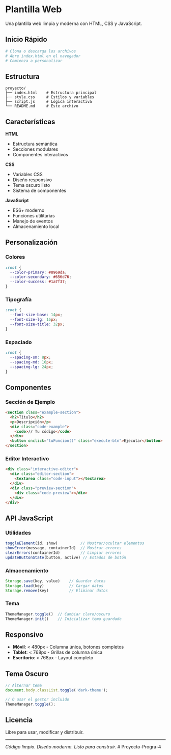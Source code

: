 # Plantilla Web

Una plantilla web limpia y moderna con HTML, CSS y JavaScript.

## Inicio Rápido

```bash
# Clona o descarga los archivos
# Abre index.html en el navegador
# Comienza a personalizar
```

## Estructura

```
proyecto/
├── index.html    # Estructura principal
├── style.css     # Estilos y variables  
├── script.js     # Lógica interactiva
└── README.md     # Este archivo
```

## Características

**HTML**
- Estructura semántica
- Secciones modulares
- Componentes interactivos

**CSS**
- Variables CSS
- Diseño responsivo
- Tema oscuro listo
- Sistema de componentes

**JavaScript**
- ES6+ moderno
- Funciones utilitarias
- Manejo de eventos
- Almacenamiento local

## Personalización

### Colores
```css
:root {
  --color-primary: #0969da;
  --color-secondary: #656d76;
  --color-success: #1a7f37;
}
```

### Tipografía
```css
:root {
  --font-size-base: 14px;
  --font-size-lg: 16px;
  --font-size-title: 32px;
}
```

### Espaciado
```css
:root {
  --spacing-sm: 8px;
  --spacing-md: 16px;
  --spacing-lg: 24px;
}
```

## Componentes

### Sección de Ejemplo
```html
<section class="example-section">
  <h2>Título</h2>
  <p>Descripción</p>
  <div class="code-example">
    <code>// Tu código</code>
  </div>
  <button onclick="tuFuncion()" class="execute-btn">Ejecutar</button>
</section>
```

### Editor Interactivo
```html
<div class="interactive-editor">
  <div class="editor-section">
    <textarea class="code-input"></textarea>
  </div>
  <div class="preview-section">
    <div class="code-preview"></div>
  </div>
</div>
```

## API JavaScript

### Utilidades
```js
toggleElement(id, show)          // Mostrar/ocultar elementos
showError(message, containerId)  // Mostrar errores
clearErrors(containerId)         // Limpiar errores
updateButtonState(button, active) // Estados de botón
```

### Almacenamiento
```js
Storage.save(key, value)    // Guardar datos
Storage.load(key)           // Cargar datos
Storage.remove(key)         // Eliminar datos
```

### Tema
```js
ThemeManager.toggle()  // Cambiar claro/oscuro
ThemeManager.init()    // Inicializar tema guardado
```

## Responsivo

- **Móvil**: < 480px - Columna única, botones completos
- **Tablet**: < 768px - Grillas de columna única
- **Escritorio**: > 768px - Layout completo

## Tema Oscuro

```js
// Alternar tema
document.body.classList.toggle('dark-theme');

// O usar el gestor incluido
ThemeManager.toggle();
```

## Licencia

Libre para usar, modificar y distribuir.

---

*Código limpio. Diseño moderno. Listo para construir.*
#   P r o y e c t o - P r o g r a - 4  
 